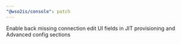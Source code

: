 ```yaml
---
"@wso2is/console": patch
---
```


Enable back missing connection edit UI fields in JIT provisioning and Advanced config sections

